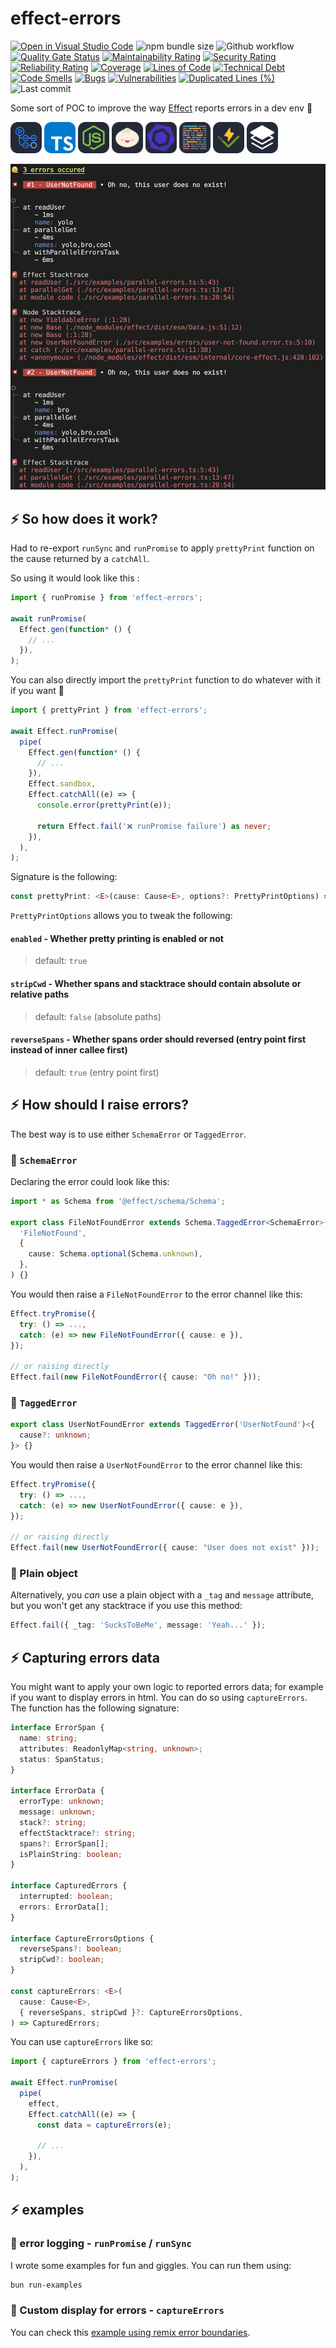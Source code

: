 # effect-errors

[![Open in Visual Studio Code](https://img.shields.io/static/v1?logo=visualstudiocode&label=&message=Open%20in%20Visual%20Studio%20Code&labelColor=2c2c32&color=007acc&logoColor=007acc)](https://github.dev/jpb06/effect-errors)
![npm bundle size](https://img.shields.io/bundlephobia/min/effect-errors)
![Github workflow](https://img.shields.io/github/actions/workflow/status/jpb06/effect-errors/ci.yml?branch=main&logo=github-actions&label=last%20workflow)
[![Quality Gate Status](https://sonarcloud.io/api/project_badges/measure?project=jpb06_effect-errors&metric=alert_status)](https://sonarcloud.io/summary/new_code?id=jpb06_effect-errors)
[![Maintainability Rating](https://sonarcloud.io/api/project_badges/measure?project=jpb06_effect-errors&metric=sqale_rating)](https://sonarcloud.io/dashboard?id=jpb06_effect-errors)
[![Security Rating](https://sonarcloud.io/api/project_badges/measure?project=jpb06_effect-errors&metric=security_rating)](https://sonarcloud.io/dashboard?id=jpb06_effect-errors)
[![Reliability Rating](https://sonarcloud.io/api/project_badges/measure?project=jpb06_effect-errors&metric=reliability_rating)](https://sonarcloud.io/dashboard?id=jpb06_effect-errors)
[![Coverage](https://sonarcloud.io/api/project_badges/measure?project=jpb06_effect-errors&metric=coverage)](https://sonarcloud.io/dashboard?id=jpb06_effect-errors)
[![Lines of Code](https://sonarcloud.io/api/project_badges/measure?project=jpb06_effect-errors&metric=ncloc)](https://sonarcloud.io/summary/new_code?id=jpb06_effect-errors)
[![Technical Debt](https://sonarcloud.io/api/project_badges/measure?project=jpb06_effect-errors&metric=sqale_index)](https://sonarcloud.io/summary/new_code?id=jpb06_effect-errors)
[![Code Smells](https://sonarcloud.io/api/project_badges/measure?project=jpb06_effect-errors&metric=code_smells)](https://sonarcloud.io/dashboard?id=jpb06_effect-errors)
[![Bugs](https://sonarcloud.io/api/project_badges/measure?project=jpb06_effect-errors&metric=bugs)](https://sonarcloud.io/summary/new_code?id=jpb06_effect-errors)
[![Vulnerabilities](https://sonarcloud.io/api/project_badges/measure?project=jpb06_effect-errors&metric=vulnerabilities)](https://sonarcloud.io/summary/new_code?id=jpb06_effect-errors)
[![Duplicated Lines (%)](https://sonarcloud.io/api/project_badges/measure?project=jpb06_effect-errors&metric=duplicated_lines_density)](https://sonarcloud.io/dashboard?id=jpb06_effect-errors)
![Last commit](https://img.shields.io/github/last-commit/jpb06/effect-errors?logo=git)

Some sort of POC to improve the way [Effect](https://effect.website/) reports errors in a dev env 🤔

<!-- readme-package-icons start -->

<p align="left"><a href="https://docs.github.com/en/actions" target="_blank"><img height="50" src="https://raw.githubusercontent.com/jpb06/jpb06/master/icons/GithubActions-Dark.svg" /></a>&nbsp;<a href="https://www.typescriptlang.org/docs/" target="_blank"><img height="50" src="https://raw.githubusercontent.com/jpb06/jpb06/master/icons/TypeScript.svg" /></a>&nbsp;<a href="https://nodejs.org/en/docs/" target="_blank"><img height="50" src="https://raw.githubusercontent.com/jpb06/jpb06/master/icons/NodeJS-Dark.svg" /></a>&nbsp;<a href="https://bun.sh/docs" target="_blank"><img height="50" src="https://raw.githubusercontent.com/jpb06/jpb06/master/icons/Bun-Dark.svg" /></a>&nbsp;<a href="https://eslint.org/docs/latest/" target="_blank"><img height="50" src="https://raw.githubusercontent.com/jpb06/jpb06/master/icons/Eslint-Dark.svg" /></a>&nbsp;<a href="https://prettier.io/docs/en/index.html" target="_blank"><img height="50" src="https://raw.githubusercontent.com/jpb06/jpb06/master/icons/Prettier-Dark.svg" /></a>&nbsp;<a href="https://vitest.dev/guide/" target="_blank"><img height="50" src="https://raw.githubusercontent.com/jpb06/jpb06/master/icons/Vitest-Dark.svg" /></a>&nbsp;<a href="https://www.effect.website/docs/quickstart" target="_blank"><img height="50" src="https://raw.githubusercontent.com/jpb06/jpb06/master/icons/Effect-Dark.svg" /></a></p>

<!-- readme-package-icons end -->

![example](./docs/parallel-errors-example.png)

## ⚡ So how does it work?

Had to re-export `runSync` and `runPromise` to apply `prettyPrint` function on the cause returned by a `catchAll`.

So using it would look like this :

```typescript
import { runPromise } from 'effect-errors';

await runPromise(
  Effect.gen(function* () {
    // ...
  }),
);
```

You can also directly import the `prettyPrint` function to do whatever with it if you want 🤷

```typescript
import { prettyPrint } from 'effect-errors';

await Effect.runPromise(
  pipe(
    Effect.gen(function* () {
      // ...
    }),
    Effect.sandbox,
    Effect.catchAll((e) => {
      console.error(prettyPrint(e));

      return Effect.fail('❌ runPromise failure') as never;
    }),
  ),
);
```

Signature is the following:

```typescript
const prettyPrint: <E>(cause: Cause<E>, options?: PrettyPrintOptions) => string;
```

`PrettyPrintOptions` allows you to tweak the following:

#### `enabled` - Whether pretty printing is enabled or not

> default: `true`

#### `stripCwd` - Whether spans and stacktrace should contain absolute or relative paths

> default: `false` (absolute paths)

#### `reverseSpans` - Whether spans order should reversed (entry point first instead of inner callee first)

> default: `true` (entry point first)

## ⚡ How should I raise errors?

The best way is to use either `SchemaError` or `TaggedError`.

### 🔶 `SchemaError`

Declaring the error could look like this:

```typescript
import * as Schema from '@effect/schema/Schema';

export class FileNotFoundError extends Schema.TaggedError<SchemaError>()(
  'FileNotFound',
  {
    cause: Schema.optional(Schema.unknown),
  },
) {}
```

You would then raise a `FileNotFoundError` to the error channel like this:

```typescript
Effect.tryPromise({
  try: () => ...,
  catch: (e) => new FileNotFoundError({ cause: e }),
});

// or raising directly
Effect.fail(new FileNotFoundError({ cause: "Oh no!" }));
```

### 🔶 `TaggedError`

```typescript
export class UserNotFoundError extends TaggedError('UserNotFound')<{
  cause?: unknown;
}> {}
```

You would then raise a `UserNotFoundError` to the error channel like this:

```typescript
Effect.tryPromise({
  try: () => ...,
  catch: (e) => new UserNotFoundError({ cause: e }),
});

// or raising directly
Effect.fail(new UserNotFoundError({ cause: "User does not exist" }));
```

### 🔶 Plain object

Alternatively, you _can_ use a plain object with a `_tag` and `message` attribute, but you won't get any stacktrace if you use this method:

```typescript
Effect.fail({ _tag: 'SucksToBeMe', message: 'Yeah...' });
```

## ⚡ Capturing errors data

You might want to apply your own logic to reported errors data; for example if you want to display errors in html. You can do so using `captureErrors`. The function has the following signature:

```typescript
interface ErrorSpan {
  name: string;
  attributes: ReadonlyMap<string, unknown>;
  status: SpanStatus;
}

interface ErrorData {
  errorType: unknown;
  message: unknown;
  stack?: string;
  effectStacktrace?: string;
  spans?: ErrorSpan[];
  isPlainString: boolean;
}

interface CapturedErrors {
  interrupted: boolean;
  errors: ErrorData[];
}

interface CaptureErrorsOptions {
  reverseSpans?: boolean;
  stripCwd?: boolean;
}

const captureErrors: <E>(
  cause: Cause<E>,
  { reverseSpans, stripCwd }?: CaptureErrorsOptions,
) => CapturedErrors;
```

You can use `captureErrors` like so:

```typescript
import { captureErrors } from 'effect-errors';

await Effect.runPromise(
  pipe(
    effect,
    Effect.catchAll((e) => {
      const data = captureErrors(e);

      // ...
    }),
  ),
);
```

## ⚡ examples

### 🔶 error logging - `runPromise` / `runSync`

I wrote some examples for fun and giggles. You can run them using:

```bash
bun run-examples
```

### 🔶 Custom display for errors - `captureErrors`

You can check this [example using remix error boundaries](https://github.com/jpb06/remix-effect-errors).
